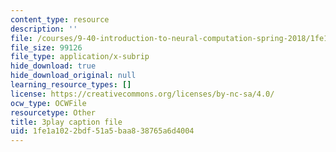 ```yaml
---
content_type: resource
description: ''
file: /courses/9-40-introduction-to-neural-computation-spring-2018/1fe1a1022bdf51a5baa838765a6d4004_fCqt07IXUPI.vtt
file_size: 99126
file_type: application/x-subrip
hide_download: true
hide_download_original: null
learning_resource_types: []
license: https://creativecommons.org/licenses/by-nc-sa/4.0/
ocw_type: OCWFile
resourcetype: Other
title: 3play caption file
uid: 1fe1a102-2bdf-51a5-baa8-38765a6d4004
---
```

